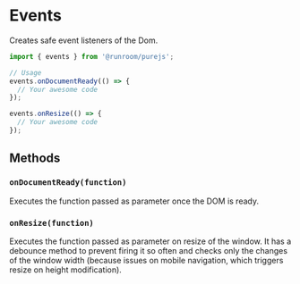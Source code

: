 # Events

Creates safe event listeners of the Dom.

```javascript
import { events } from '@runroom/purejs';

// Usage
events.onDocumentReady(() => {
  // Your awesome code
});

events.onResize(() => {
  // Your awesome code
});
```

## Methods

### `onDocumentReady(function)`

Executes the function passed as parameter once the DOM is ready.

### `onResize(function)`

Executes the function passed as parameter on resize of the window. It has a debounce method to prevent firing it so often and checks only the changes of the window width (because issues on mobile navigation, which triggers resize on height modification).
